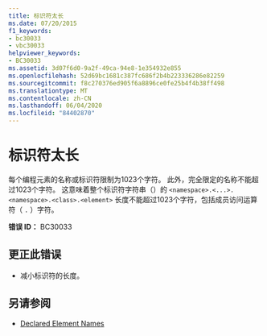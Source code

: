 ```yaml
---
title: 标识符太长
ms.date: 07/20/2015
f1_keywords:
- bc30033
- vbc30033
helpviewer_keywords:
- BC30033
ms.assetid: 3d07f6d0-9a2f-49ca-94e8-1e354932e855
ms.openlocfilehash: 52d69bc1681c387fc686f2b4b223336286e82259
ms.sourcegitcommit: f8c270376ed905f6a8896ce0fe25b4f4b38ff498
ms.translationtype: MT
ms.contentlocale: zh-CN
ms.lasthandoff: 06/04/2020
ms.locfileid: "84402870"
---
```

# <a name="identifier-is-too-long"></a>标识符太长
每个编程元素的名称或标识符限制为1023个字符。 此外，完全限定的名称不能超过1023个字符。 这意味着整个标识符字符串（）的 `<namespace>.<...>.<namespace>.<class>.<element>` 长度不能超过1023个字符，包括成员访问运算符（ `.` ）字符。  
  
 **错误 ID：** BC30033  
  
## <a name="to-correct-this-error"></a>更正此错误  
  
- 减小标识符的长度。  
  
## <a name="see-also"></a>另请参阅

- [Declared Element Names](../../programming-guide/language-features/declared-elements/declared-element-names.md)
